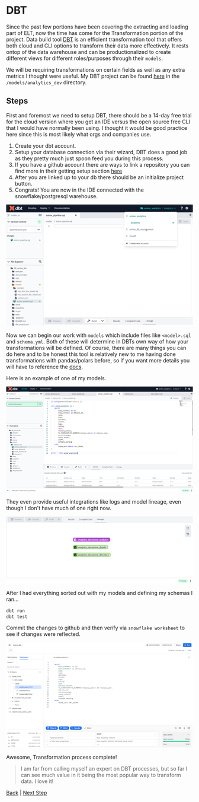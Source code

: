 # DBT

Since the past few portions have been covering the extracting and loading part of ELT, now the time has come for the Transformation portion of the project. Data build tool [DBT](https://www.getdbt.com/) is an efficient transformation tool that offers both cloud and CLI options to transform their data more effectively. It rests ontop of the data warehouse and can be productionalized to create different views for different roles/purposes through their ```models```.

We will be requiring transformations on certain fields as well as any extra metrics I thought were useful. My DBT project can be found [here](https://github.com/jaytar0/DE_anime_dbt) in the ```/models/analytics_dev``` directory.


## Steps
First and foremost we need to setup DBT, there should be a 14-day free trial for the cloud version where you get an IDE versus the open source free CLI that I would have normally been using. I thought it would be good practice here since this is most likely what orgs and companies use.

1. Create your dbt account.
2. Setup your database connection via their wizard, DBT does a good job as they pretty much just spoon feed you during this process.
3. If you have a github account there are ways to link a repository you can find more in their getting setup section [here](https://docs.getdbt.com/docs/get-started/getting-started/set-up-dbt-cloud)
4. After you are linked up to your db there should be an initialize project button.
5. Congrats! You are now in the IDE connected with the snowflake/postgresql warehouse.


![image](/assets/dbt_cloud_ui.png)


Now we can begin our work with ```models``` which include files like ```<model>.sql``` and ```schema.yml```. Both of these will determine in DBTs own way of how your transformations will be defined. Of course, there are many things you can do here and to be honest this tool is relatively new to me having done transformations with pandas/polars before, so if you want more details you will have to reference the [docs](https://docs.getdbt.com/docs/get-started/getting-started/set-up-dbt-cloud).

Here is an example of one of my models.


![image](/assets/dbt_environment.png)


They even provide useful integrations like logs and model lineage, even though I don't have much of one right now.


![image](/assets/dbt_lineage.png)


After I had everything sorted out with my models and defining my schemas I ran...

``` 
dbt run
dbt test
``` 

Commit the changes to github and then verify via ```snowflake worksheet``` to see if changes were reflected.


![image](/assets/snowflake_dbt_results.png)


Awesome, Transformation process complete!

> I am far from calling myself an expert on DBT processes, but so far I can see much value in it being the most popular way to transform data. I love it!


[Back](https://github.com/jaytar0/DE_flow_anime_2022/blob/main/md_collection/dbt_process.md) | [Next Step](https://github.com/jaytar0/DE_flow_anime_2022/blob/main/md_collection/dash.md)
